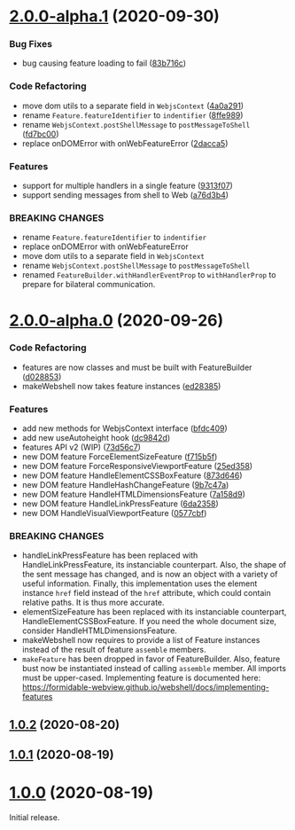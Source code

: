 # [2.0.0-alpha.1](https://github.com/formidable-webview/webshell/compare/v2.0.0-alpha.0...v2.0.0-alpha.1) (2020-09-30)


### Bug Fixes

* bug causing feature loading to fail ([83b716c](https://github.com/formidable-webview/webshell/commit/83b716cc0a19c4fdee7f94d7394a1c69c085f6e7))


### Code Refactoring

* move dom utils to a separate field in `WebjsContext` ([4a0a291](https://github.com/formidable-webview/webshell/commit/4a0a291856c15902ef81b0e8f30fb3d335083a9c))
* rename `Feature.featureIdentifier` to `indentifier` ([8ffe989](https://github.com/formidable-webview/webshell/commit/8ffe98963d79963cba7979770f48b0e120a754ae))
* rename `WebjsContext.postShellMessage` to `postMessageToShell` ([fd7bc00](https://github.com/formidable-webview/webshell/commit/fd7bc0031d00db34a1ffec826ae7375ac207d3ff))
* replace onDOMError with onWebFeatureError ([2dacca5](https://github.com/formidable-webview/webshell/commit/2dacca5ed57b75e9ffada208de3871be08288f9a))


### Features

* support for multiple handlers in a single feature ([9313f07](https://github.com/formidable-webview/webshell/commit/9313f07a038ec1029721ea10cf473723f7f5687a))
* support sending messages from shell to Web ([a76d3b4](https://github.com/formidable-webview/webshell/commit/a76d3b4daaa39f1bc726f9bf566d700527d21cb4))


### BREAKING CHANGES

* rename `Feature.featureIdentifier` to `indentifier`
* replace onDOMError with onWebFeatureError
* move dom utils to a separate field in `WebjsContext`
* rename `WebjsContext.postShellMessage` to
`postMessageToShell`
* renamed `FeatureBuilder.withHandlerEventProp` to
`withHandlerProp` to prepare for bilateral communication.



# [2.0.0-alpha.0](https://github.com/formidable-webview/webshell/compare/v2.0.0-alpha.0...v2.0.0-alpha.1) (2020-09-26)


### Code Refactoring

* features are now classes and must be built with FeatureBuilder ([d028853](https://github.com/formidable-webview/webshell/commit/d028853b964d55d4b0fa83d59fecb7591c6f7f48))
* makeWebshell now takes feature instances ([ed28385](https://github.com/formidable-webview/webshell/commit/ed28385a21f14b735a335a9b6141064e7d3ebc64))


### Features

* add new methods for WebjsContext interface ([bfdc409](https://github.com/formidable-webview/webshell/commit/bfdc40990e1d35a9029d2c8f5ec249786d6372fc))
* add new useAutoheight hook ([dc9842d](https://github.com/formidable-webview/webshell/commit/dc9842dd9107d1c292cd65337d42f23672432943))
* features API v2 (WIP) ([73d56c7](https://github.com/formidable-webview/webshell/commit/73d56c7af4f12b349702e34574665c56f120b7f2))
* new DOM feature ForceElementSizeFeature ([f715b5f](https://github.com/formidable-webview/webshell/commit/f715b5f17cd2b318849dd73fa18c9078f2991414))
* new DOM feature ForceResponsiveViewportFeature ([25ed358](https://github.com/formidable-webview/webshell/commit/25ed358e9370effc01575b34a54f2ad7498b7452))
* new DOM feature HandleElementCSSBoxFeature ([873d646](https://github.com/formidable-webview/webshell/commit/873d6468fb5e5a9e1fbf807acd52ecb307d5c07f))
* new DOM feature HandleHashChangeFeature ([9b7c47a](https://github.com/formidable-webview/webshell/commit/9b7c47a94fcb5c1f3fc751786f7d8f863ceeab39))
* new DOM feature HandleHTMLDimensionsFeature ([7a158d9](https://github.com/formidable-webview/webshell/commit/7a158d9453d623757dc4daa436e14e9ef7ce8c1e))
* new DOM feature HandleLinkPressFeature ([6da2358](https://github.com/formidable-webview/webshell/commit/6da23584481d0c93d53febaab0c75a53c9659da5))
* new DOM HandleVisualViewportFeature ([0577cbf](https://github.com/formidable-webview/webshell/commit/0577cbf304b57d0be75bc3cc7fde758d230fda31))


### BREAKING CHANGES

* handleLinkPressFeature has been replaced with
HandleLinkPressFeature, its instanciable counterpart. Also, the shape of
the sent message has changed, and is now an object with a variety of
useful information. Finally, this implementation uses the element
instance `href` field instead of the `href` attribute, which could contain
relative paths. It is thus more accurate.
* elementSizeFeature has been replaced with its
instanciable counterpart, HandleElementCSSBoxFeature. If you need the
whole document size, consider HandleHTMLDimensionsFeature.
* makeWebshell now requires to provide a list of Feature
instances instead of the result of feature `assemble` members.
* `makeFeature` has been dropped in favor of
FeatureBuilder. Also, feature bust now be instantiated instead of
calling `assemble` member. All imports must be upper-cased.
Implementing feature is documented here:
https://formidable-webview.github.io/webshell/docs/implementing-features

## [1.0.2](https://github.com/formidable-webview/webshell/compare/v1.0.1...v1.0.2) (2020-08-20)

## [1.0.1](https://github.com/formidable-webview/webshell/compare/v1.0.0...v1.0.1) (2020-08-19)

# [1.0.0](https://github.com/formidable-webview/webshell/compare/v0.10.1-alpha.0...v1.0.0) (2020-08-19)

Initial release.
